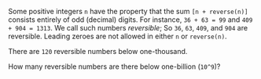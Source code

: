 Some positive integers `n` have the property that the sum `[n + reverse(n)]`
consists entirely of odd (decimal) digits. For instance, `36 + 63 = 99` and
`409 + 904 = 1313`. We call such numbers *reversible*; So `36`, `63`, `409`, and
`904` are reversible. Leading zeroes are not allowed in either `n` or
`reverse(n)`.

There are `120` reversible numbers below one-thousand.

How many reversible numbers are there below one-billion (`10^9`)?
